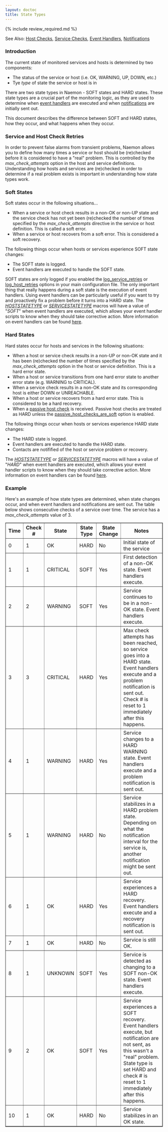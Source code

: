 ```yaml
---
layout: doctoc
title: State Types
---
```


{% include review_required.md %}

<span class="glyphicon glyphicon-arrow-right"></span> See Also: <a href="hostchecks.html">Host Checks</a>, <a href="servicechecks.html">Service Checks</a>, <a href="eventhandlers.html">Event Handlers</a>, <a href="notifications.html">Notifications</a>

### Introduction

The current state of monitored services and hosts is determined by two components:

<ul>
<li>The status of the service or host (i.e. OK, WARNING, UP, DOWN, etc.)</li>
<li>Tye <i>type</i> of state the service or host is in</li>
</ul>

There are two state types in Naemon - SOFT states and HARD states.  These state types are a crucial part of the monitoring logic, as they are used to determine when <a href="eventhandlers.html">event handlers</a> are executed and when <a href="notifications.html">notifications</a> are initially sent out.

This document describes the difference between SOFT and HARD states, how they occur, and what happens when they occur.

### Service and Host Check Retries

In order to prevent false alarms from transient problems, Naemon allows you to define how many times a service or host should be (re)checked before it is considered to have a "real" problem.  This is controlled by the <i>max_check_attempts</i> option in the host and service definitions.  Understanding how hosts and services are (re)checked in order to determine if a real problem exists is important in understanding how state types work.

### Soft States

Soft states occur in the following situations...

<ul>
<li>When a service or host check results in a non-OK or non-UP state and the service check has not yet been (re)checked the number of times specified by the <i>max_check_attempts</i> directive in the service or host definition.  This is called a soft error.
<li>When a service or host recovers from a soft error.  This is considered a soft recovery.
</ul>

The following things occur when hosts or services experience SOFT state changes:

<ul>
<li>The SOFT state is logged.
<li>Event handlers are executed to handle the SOFT state.
</ul>

SOFT states are only logged if you enabled the <a href="configmain.html#log_service_retries">log_service_retries</a> or <a href="configmain.html#log_host_retries">log_host_retries</a> options in your main configuration file.
The only important thing that really happens during a soft state is the execution of event handlers.  Using event handlers can be particularly useful if you want to try and proactively fix a problem before it turns into a HARD state.
The <a href="macrolist.html#hoststatetype">$HOSTSTATETYPE$</a> or <a href="macrolist.html#servicestatetype">$SERVICESTATETYPE$</a> macros will have a value of "<i>SOFT</i>" when event handlers are executed, which allows your event handler scripts to know when they should take corrective action.  More information on event handlers can be found <a href="eventhandlers.html">here</a>.

### Hard States

Hard states occur for hosts and services in the following situations:

<ul>
<li>When a host or service check results in a non-UP or non-OK state and it has been (re)checked the number of times specified by the <i>max_check_attempts</i> option in the host or service definition.  This is a hard error state.
<li>When a host or service transitions from one hard error state to another error state (e.g. WARNING to CRITICAL).</li>
<li>When a service check results in a non-OK state and its corresponding host is either DOWN or UNREACHABLE.
<li>When a host or service recovers from a hard error state.  This is considered to be a hard recovery.
<li>When a <a href="passivechecks.html">passive host check</a> is received. Passive host checks are treated as HARD unless the <a href="configmain.html#passive_host_checks_are_soft">passive_host_checks_are_soft</a> option is enabled.</li>
</ul>

The following things occur when hosts or services experience HARD state changes:

<ul>
<li>The HARD state is logged.
<li>Event handlers are executed to handle the HARD state.
<li>Contacts are notifified of the host or service problem or recovery.
</ul>

The <a href="macrolist.html#hoststatetype">$HOSTSTATETYPE$</a> or <a href="macrolist.html#servicestatetype">$SERVICESTATETYPE$</a> macros will have a value of "<i>HARD</i>" when event handlers are executed, which allows your event handler scripts to know when they should take corrective action.  More information on event handlers can be found <a href="eventhandlers.html">here</a>.

### Example

Here's an example of how state types are determined, when state changes occur, and when event handlers and notifications are sent out.  The table below shows consecutive checks of a service over time.  The service has a <i>max_check_attempts</i> value of 3.

<table border="1" class="Default">
<tr><th>Time</th><th>Check #</th><th>State</th><th>State Type</th><th>State Change</th><th>Notes</th></tr>
<tr><td>0</td><td>1</td><td>OK</td><td>HARD</td><td>No</td><td>Initial state of the service</td></tr>
<tr><td>1</td><td>1</td><td>CRITICAL</td><td>SOFT</td><td>Yes</td><td>First detection of a non-OK state.  Event handlers execute.</td></tr>
<tr><td>2</td><td>2</td><td>WARNING</td><td>SOFT</td><td>Yes</td><td>Service continues to be in a non-OK state.  Event handlers execute.</td></tr>
<tr><td>3</td><td>3</td><td>CRITICAL</td><td>HARD</td><td>Yes</td><td>Max check attempts has been reached, so service goes into a HARD state.  Event handlers execute and a problem notification is sent out.  Check # is reset to 1 immediately after this happens.</td></tr>
<tr><td>4</td><td>1</td><td>WARNING</td><td>HARD</td><td>Yes</td><td>Service changes to a HARD WARNING state.  Event handlers execute and a problem notification is sent out.</td></tr>
<tr><td>5</td><td>1</td><td>WARNING</td><td>HARD</td><td>No</td><td>Service stabilizes in a HARD problem state.  Depending on what the notification interval for the service is, another notification might be sent out.</td></tr>
<tr><td>6</td><td>1</td><td>OK</td><td>HARD</td><td>Yes</td><td>Service experiences a HARD recovery.  Event handlers execute and a recovery notification is sent out.</td></tr>
<tr><td>7</td><td>1</td><td>OK</td><td>HARD</td><td>No</td><td>Service is still OK.</td></tr>
<tr><td>8</td><td>1</td><td>UNKNOWN</td><td>SOFT</td><td>Yes</td><td>Service is detected as changing to a SOFT non-OK state.  Event handlers execute.</td></tr>
<tr><td>9</td><td>2</td><td>OK</td><td>SOFT</td><td>Yes</td><td>Service experiences a SOFT recovery.  Event handlers execute, but notification are not sent, as this wasn't a "real" problem.  State type is set HARD and check # is reset to 1 immediately after this happens.</td></tr>
<tr><td>10</td><td>1</td><td>OK</td><td>HARD</td><td>No</td><td>Service stabilizes in an OK state.</td></tr>
</table>
